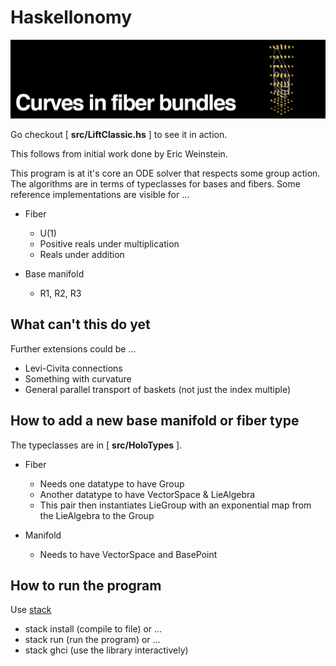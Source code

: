 # Haskellonomy

![example](media/header.png)

Go checkout [ **src/LiftClassic.hs** ] to see it in action.

This follows from initial work done by Eric Weinstein.

This program is at it's core an ODE solver that respects some group action. The algorithms are in terms of typeclasses for bases and fibers. Some reference implementations are visible for ...

- Fiber
    - U(1)
    - Positive reals under multiplication
    - Reals under addition

- Base manifold
    - R1, R2, R3

## What can't this do yet

Further extensions could be ...
- Levi-Civita connections
- Something with curvature
- General parallel transport of baskets (not just the index multiple)

## How to add a new base manifold or fiber type

The typeclasses are in [ **src/HoloTypes** ].

- Fiber
  - Needs one datatype to have Group
  - Another datatype to have VectorSpace & LieAlgebra
  - This pair then instantiates LieGroup with an exponential map from the LieAlgebra to the Group 

- Manifold
    - Needs to have VectorSpace and BasePoint

## How to run the program

Use [stack](https://docs.haskellstack.org/en/stable/README/)

- stack install (compile to file) or ...
- stack run (run the program) or ...
- stack ghci (use the library interactively)

